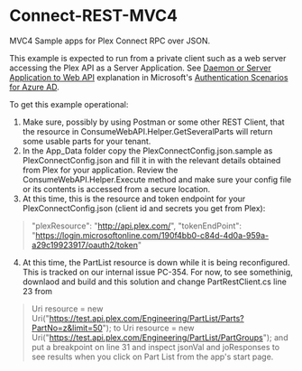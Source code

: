 # Connect-REST-MVC4
MVC4 Sample apps for Plex Connect RPC over JSON.

This example is expected to run from a private client such as a web server accessing the Plex API as a Server Application. See [Daemon or Server Application to Web API](https://azure.microsoft.com/en-us/documentation/articles/active-directory-authentication-scenarios/#daemon-or-server-application-to-web-api) explanation in Microsoft's [Authentication Scenarios for Azure AD](https://azure.microsoft.com/en-us/documentation/articles/active-directory-authentication-scenarios/).

To get this example operational:

1. Make sure, possibly by using Postman or some other REST Client, that the resource in ConsumeWebAPI.Helper.GetSeveralParts will return some usable parts for your tenant.
2. In the App_Data folder copy the  PlexConnectConfig.json.sample as PlexConnectConfig.json and fill it in with the relevant details obtained from Plex for your application. Review the ConsumeWebAPI.Helper.Execute method and make sure your config file or its contents is accessed from a secure location.
3. At this time, this is the resource and token endpoint for your PlexConnectConfig.json (client id and secrets you get from Plex):
> "plexResource": "http://api.plex.com/",
> "tokenEndPoint": "https://login.microsoftonline.com/190f4bb0-c84d-4d0a-959a-a29c19923917/oauth2/token"
4. At this time, the PartList resource is down while it is being reconfigured. This is tracked on our internal issue PC-354. For now, to see somethinig, downlaod and build and this solution and change PartRestClient.cs line 23 from 
> Uri resource = new Uri("https://test.api.plex.com/Engineering/PartList/Parts?PartNo=z&limit=50");
to
> Uri resource = new Uri("https://test.api.plex.com/Engineering/PartList/PartGroups");
and put a breakpoint on line 31 and inspect jsonVal and joResponses to see results when you click on Part List from the app's start page.